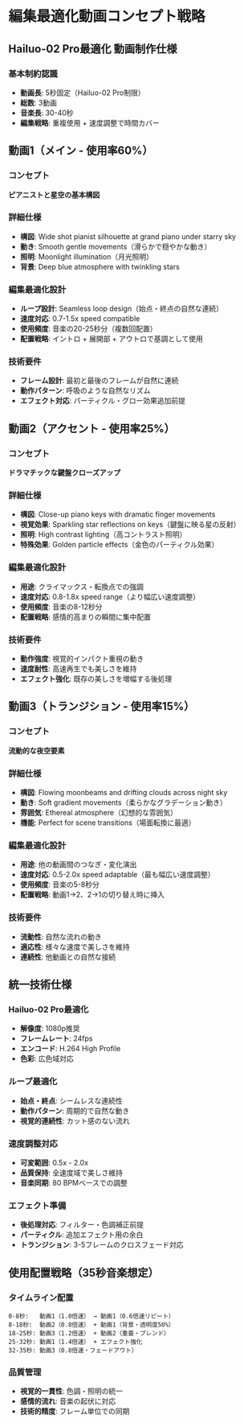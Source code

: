 # 編集最適化動画コンセプト戦略

## Hailuo-02 Pro最適化 動画制作仕様

### 基本制約認識
- **動画長**: 5秒固定（Hailuo-02 Pro制限）
- **総数**: 3動画
- **音楽長**: 30-40秒
- **編集戦略**: 重複使用 + 速度調整で時間カバー

## 動画1（メイン - 使用率60%）

### コンセプト
**ピアニストと星空の基本構図**

### 詳細仕様
- **構図**: Wide shot pianist silhouette at grand piano under starry sky
- **動き**: Smooth gentle movements（滑らかで穏やかな動き）
- **照明**: Moonlight illumination（月光照明）
- **背景**: Deep blue atmosphere with twinkling stars

### 編集最適化設計
- **ループ設計**: Seamless loop design（始点・終点の自然な連続）
- **速度対応**: 0.7-1.5x speed compatible
- **使用頻度**: 音楽の20-25秒分（複数回配置）
- **配置戦略**: イントロ + 展開部 + アウトロで基調として使用

### 技術要件
- **フレーム設計**: 最初と最後のフレームが自然に連続
- **動作パターン**: 呼吸のような自然なリズム
- **エフェクト対応**: パーティクル・グロー効果追加前提

## 動画2（アクセント - 使用率25%）

### コンセプト
**ドラマチックな鍵盤クローズアップ**

### 詳細仕様
- **構図**: Close-up piano keys with dramatic finger movements
- **視覚効果**: Sparkling star reflections on keys（鍵盤に映る星の反射）
- **照明**: High contrast lighting（高コントラスト照明）
- **特殊効果**: Golden particle effects（金色のパーティクル効果）

### 編集最適化設計
- **用途**: クライマックス・転換点での強調
- **速度対応**: 0.8-1.8x speed range（より幅広い速度調整）
- **使用頻度**: 音楽の8-12秒分
- **配置戦略**: 感情的高まりの瞬間に集中配置

### 技術要件
- **動作強度**: 視覚的インパクト重視の動き
- **速度耐性**: 高速再生でも美しさを維持
- **エフェクト強化**: 既存の美しさを増幅する後処理

## 動画3（トランジション - 使用率15%）

### コンセプト
**流動的な夜空要素**

### 詳細仕様
- **構図**: Flowing moonbeams and drifting clouds across night sky
- **動き**: Soft gradient movements（柔らかなグラデーション動き）
- **雰囲気**: Ethereal atmosphere（幻想的な雰囲気）
- **機能**: Perfect for scene transitions（場面転換に最適）

### 編集最適化設計
- **用途**: 他の動画間のつなぎ・変化演出
- **速度対応**: 0.5-2.0x speed adaptable（最も幅広い速度調整）
- **使用頻度**: 音楽の5-8秒分
- **配置戦略**: 動画1→2、2→1の切り替え時に挿入

### 技術要件
- **流動性**: 自然な流れの動き
- **適応性**: 様々な速度で美しさを維持
- **連続性**: 他動画との自然な接続

## 統一技術仕様

### Hailuo-02 Pro最適化
- **解像度**: 1080p推奨
- **フレームレート**: 24fps
- **エンコード**: H.264 High Profile
- **色彩**: 広色域対応

### ループ最適化
- **始点・終点**: シームレスな連続性
- **動作パターン**: 周期的で自然な動き
- **視覚的連続性**: カット感のない流れ

### 速度調整対応
- **可変範囲**: 0.5x - 2.0x
- **品質保持**: 全速度域で美しさ維持
- **音楽同期**: 80 BPMベースでの調整

### エフェクト準備
- **後処理対応**: フィルター・色調補正前提
- **パーティクル**: 追加エフェクト用の余白
- **トランジション**: 3-5フレームのクロスフェード対応

## 使用配置戦略（35秒音楽想定）

### タイムライン配置
```
0-8秒:   動画1（1.0倍速） → 動画1（0.6倍速リピート）
8-18秒:  動画2（0.8倍速） + 動画1（背景・透明度50%）
18-25秒: 動画3（1.2倍速） + 動画2（重畳・ブレンド）
25-32秒: 動画1（1.4倍速） + エフェクト強化
32-35秒: 動画3（0.8倍速・フェードアウト）
```

### 品質管理
- **視覚的一貫性**: 色調・照明の統一
- **感情的流れ**: 音楽の起伏に対応
- **技術的精度**: フレーム単位での同期